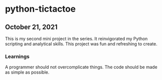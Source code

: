 # python-tictactoe

## October 21, 2021

This is my second mini project in the series. It reinvigorated my Python scripting and analytical skills. This project was fun and refreshing to create.

### Learnings
A programmer should not overcomplicate things. The code should be made as simple as possible.

